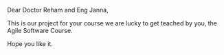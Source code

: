 Dear Doctor Reham and Eng Janna,

This is our project for your course we are lucky to get teached by you, the Agile Software Course.

Hope you like it.
